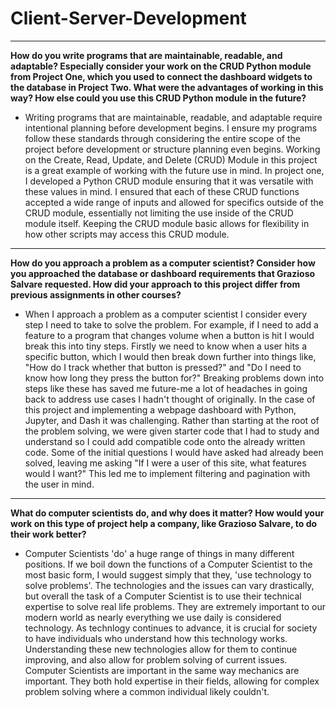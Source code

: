 # Client-Server-Development

---

**How do you write programs that are maintainable, readable, and adaptable? Especially consider your work on the CRUD Python module from Project One, which you used to connect the dashboard widgets to the database in Project Two. What were the advantages of working in this way? How else could you use this CRUD Python module in the future?**

* Writing programs that are maintainable, readable, and adaptable require intentional planning before development begins. I ensure my programs follow these standards through considering the entire scope of the project before development or structure planning even begins. Working on the Create, Read, Update, and Delete (CRUD) Module in this project is a great example of working with the future use in mind. In project one, I developed a Python CRUD module ensuring that it was versatile with these values in mind. I ensured that each of these CRUD functions accepted a wide range of inputs and allowed for specifics outside of the CRUD module, essentially not limiting the use inside of the CRUD module itself. Keeping the CRUD module basic allows for flexibility in how other scripts may access this CRUD module.
---

**How do you approach a problem as a computer scientist? Consider how you approached the database or dashboard requirements that Grazioso Salvare requested. How did your approach to this project differ from previous assignments in other courses?**

* When I approach a problem as a computer scientist I consider every step I need to take to solve the problem. For example, if I need to add a feature to a program that changes volume when a button is hit I would break this into tiny steps. Firstly we need to know when a user hits a specific button, which I would then break down further into things like, "How do I track whether that button is pressed?" and "Do I need to know how long they press the button for?" Breaking problems down into steps like these has saved me future-me a lot of headaches in going back to address use cases I hadn't thought of originally. In the case of this project and implementing a webpage dashboard with Python, Jupyter, and Dash it was challenging. Rather than starting at the root of the problem solving, we were given starter code that I had to study and understand so I could add compatible code onto the already written code. Some of the initial questions I would have asked had already been solved, leaving me asking "If I were a user of this site, what features would I want?" This led me to implement filtering and pagination with the user in mind.
---

**What do computer scientists do, and why does it matter? How would your work on this type of project help a company, like Grazioso Salvare, to do their work better?**

* Computer Scientists 'do' a huge range of things in many different positions. If we boil down the functions of a Computer Scientist to the most basic form, I would suggest simply that they, 'use technology to solve problems'. The technologies and the issues can vary drastically, but overall the task of a Computer Scientist is to use their technical expertise to solve real life problems. They are extremely important to our modern world as nearly everything we use daily is considered technology. As technlogy continues to advance, it is crucial for society to have individuals who understand how this technology works. Understanding these new technologies allow for them to continue improving, and also allow for problem solving of current issues. Computer Scientists are important in the same way mechanics are important. They both hold expertise in their fields, allowing for complex problem solving where a common individual likely couldn't.
